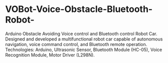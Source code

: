 # VOBot-Voice-Obstacle-Bluetooth-Robot-
Arduino Obstacle Avoiding Voice control and Bluetooth control Robot Car. Designed and developed a multifunctional robot car capable of autonomous navigation, voice command control, and Bluetooth remote operation. Technologies: Arduino, Ultrasonic Sensor, Bluetooth Module (HC-05), Voice Recognition Module, Motor Driver (L298N).
